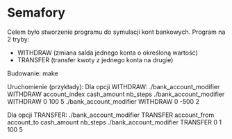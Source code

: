 # Semafory

Celem było stworzenie programu do symulacji kont bankowych. Program na 2 tryby:
- WITHDRAW (zmiana salda jednego konta o określoną wartość)
- TRANSFER (transfer kwoty z jednego konta na drugie)

Budowanie:
make

Uruchomienie (przykłady):
Dla opcji WITHDRAW: ./bank_account_modifier WITHDRAW account_index cash_amount nb_steps
./bank_account_modifier WITHDRAW 0 100 5
./bank_account_modifier WITHDRAW 0 -500 2

Dla opcji TRANSFER: ./bank_account_modifier TRANSFER account_from account_to cash_amount nb_steps
./bank_account_modifier TRANSFER 0 1 100 5

